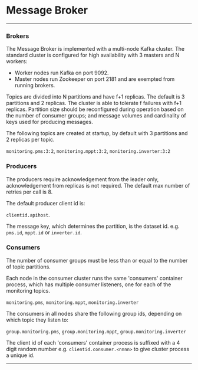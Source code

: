 # Message Broker
---

### Brokers

The Message Broker is implemented with a multi-node Kafka cluster. The standard cluster is configured for high availability with  3 masters and N workers: 

- Worker nodes run Kafka on port 9092. 
- Master nodes run Zookeeper on port 2181 and are exempted from running brokers.

Topics are divided into N partitions and have f+1 replicas. The default is 3 partitions and 2 replicas. The cluster is able to tolerate f failures with f+1 replicas. Partition size should be reconfigured during operation based on the number of consumer groups; and message volumes and cardinality of keys used for producing messages.

The following topics are created at startup, by default with 3 partitions and 2 replicas per topic.

  `monitoring.pms:3:2`, `monitoring.mppt:3:2`, `monitoring.inverter:3:2`

### Producers

The producers require acknowledgement from the leader only, acknowledgement from replicas is not required. 
The default max number of retries per call is 8.

The default producer client id is:

 `clientid.apihost`.

The message key, which determines the partition, is the dataset id. e.g. `pms.id`, `mppt.id` or `inverter.id`.   

### Consumers

The number of consumer groups must be less than or equal to the number of topic partitions.

Each node in the consumer cluster runs the same 'consumers' container process, which has multiple consumer listeners, one for each of the monitoring topics.

   `monitoring.pms`, `monitoring.mppt`, `monitoring.inverter`

The consumers in all nodes share the following group ids, depending on which topic they listen to:

   `group.monitoring.pms`, `group.monitoring.mppt`, `group.monitoring.inverter`

The client id of each 'consumers' container process is suffixed with a 4 digit random number e.g. `clientid.consumer.<nnnn>` to give cluster process a unique id.

---
